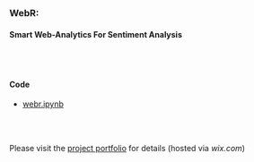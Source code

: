 </br>

### WebR:
#### Smart Web-Analytics For Sentiment Analysis
</br>
</br>


#### Code
- [webr.ipynb]()
</br>
</br>

Please visit the [project portfolio](https://haixiaofengcareer.wixsite.com/projects) for details (hosted via _wix.com_)
</br>
</br>
